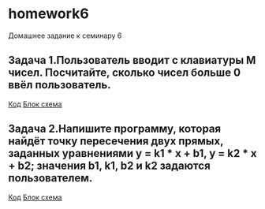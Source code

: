 # homework6
Домашнее задание к семинару 6
## Задача 1.Пользователь вводит с клавиатуры M чисел. Посчитайте, сколько чисел больше 0 ввёл пользователь.
[Код](https://github.com/sukhova2016/homework6/blob/main/task1/Program.cs)
[Блок схема](https://github.com/sukhova2016/homework6/blob/main/task1/block%20diagram1.drawio.png)

## Задача 2.Напишите программу, которая найдёт точку пересечения двух прямых, заданных уравнениями y = k1 * x + b1, y = k2 * x + b2; значения b1, k1, b2 и k2 задаются пользователем.
[Код](https://github.com/sukhova2016/homework6/blob/main/task2/Program.cs)
[Блок схема](https://github.com/sukhova2016/homework6/blob/main/task2/block%20diagram2.drawio.png)
